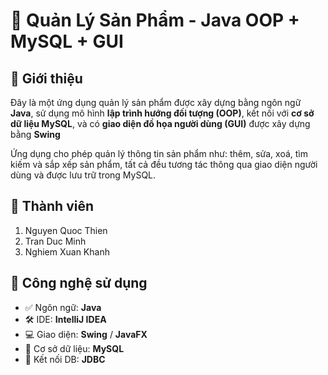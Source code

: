 # 🛒 Quản Lý Sản Phẩm - Java OOP + MySQL + GUI

## 📌 Giới thiệu

Đây là một ứng dụng quản lý sản phẩm được xây dựng bằng ngôn ngữ **Java**, sử dụng mô hình **lập trình hướng đối tượng (OOP)**, kết nối với **cơ sở dữ liệu MySQL**, và có **giao diện đồ họa người dùng (GUI)** được xây dựng bằng **Swing**

Ứng dụng cho phép quản lý thông tin sản phẩm như: thêm, sửa, xoá, tìm kiếm và sắp xếp sản phẩm, tất cả đều tương tác thông qua giao diện người dùng và được lưu trữ trong MySQL.

## 📌 Thành viên

1. Nguyen Quoc Thien
2. Tran Duc Minh
3. Nghiem Xuan Khanh

## 🧱 Công nghệ sử dụng

- ✅ Ngôn ngữ: **Java**
- 🛠 IDE: **IntelliJ IDEA**
- 💻 Giao diện: **Swing** / **JavaFX**
- 💾 Cơ sở dữ liệu: **MySQL**
- 🔌 Kết nối DB: **JDBC**
